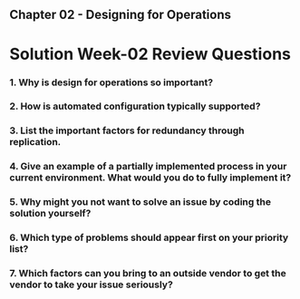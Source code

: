 ## Chapter 02 - Designing for Operations

# Solution Week-02 Review Questions

### 1. Why is design for operations so important?

### 2. How is automated configuration typically supported?

### 3. List the important factors for redundancy through replication.

### 4. Give an example of a partially implemented process in your current environment. What would you do to fully implement it?

### 5. Why might you not want to solve an issue by coding the solution yourself?

### 6. Which type of problems should appear first on your priority list?

### 7. Which factors can you bring to an outside vendor to get the vendor to take your issue seriously?